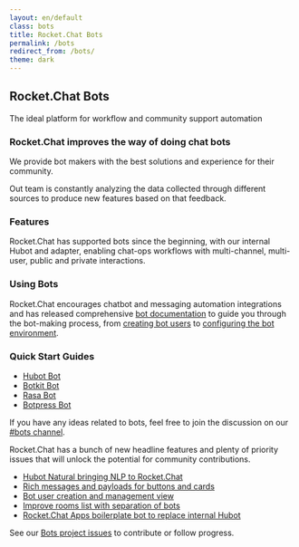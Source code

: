 ```yaml
---
layout: en/default
class: bots
title: Rocket.Chat Bots
permalink: /bots
redirect_from: /bots/
theme: dark
---
```


<div class="space--4"></div>

<section class="container">
  <div class="flex-grid grid--justify-around">
    <div class="col--third">
      <h2 class="display theme_type--dark">Rocket.Chat Bots</h2>
      <p class="display--small theme_type--grey">The ideal platform for workflow and community support automation</p>
    </div>
    <div class="col--third"></div>
  </div>

  <div class="space--2"></div>

  <div class="flex-grid grid--justify-around">
    <div class="col--third">
      <h3 class="display--small theme_type--dark">Rocket.Chat improves the way of doing chat bots</h3>
      <p class="theme_type--grey">We provide bot makers with the best solutions and experience for their community.</p>
      <p class="theme_type--grey">Out team is constantly analyzing the data collected through different sources to produce new features based on that feedback.</p>
    </div>
    <div class="col--third">
      <h3 class="display--small theme_type--dark">Features</h3>
      <p class="theme_type--grey">Rocket.Chat has supported bots since the beginning, with our internal Hubot and adapter, enabling chat-ops workflows with multi-channel, multi-user, public and private interactions.</p>
    </div>
  </div>

  <div class="flex-grid grid--justify-around">
      <div class="col--third">
      <h3 class="display--small theme_type--dark">Using Bots</h3>
      <p class="theme_type--grey">
        Rocket.Chat encourages chatbot and messaging automation integrations and has released comprehensive <a class="button--link" target="_blank" href="//rocket.chat/docs/bots/">bot documentation</a> to guide you through the bot-making process, from <a class="button--link" target="_blank" href="//rocket.chat/docs/bots/create-and-run-a-bot">creating bot users</a> to <a class="button--link" target="_blank" href="//rocket.chat/docs/bots/configure-bot-environment/">configuring the bot environment</a>.
      </p>
      <h3 class="display--small theme_type--dark">Quick Start Guides</h3>
      <ul class="theme_type--grey list">
        <li><a class="button--link" target="_blank" href="//rocket.chat/docs/bots/create-and-run-a-bot/hubot-bot/">Hubot Bot</a></li>
        <li><a class="button--link" target="_blank" href="//rocket.chat/docs/bots/create-and-run-a-bot/botkit-bot/">Botkit Bot</a></li>
        <li><a class="button--link" target="_blank" href="//rocket.chat/docs/bots/create-and-run-a-bot/rasa-bot/">Rasa Bot</a></li>
        <li><a class="button--link" target="_blank" href="//rocket.chat/docs/bots/create-and-run-a-bot/botpress-bot/">Botpress Bot</a></li>
      </ul>
      <p class="theme_type--grey">
        If you have any ideas related to bots, feel free to join the discussion on our <a class="button--link" target="_blank" href="//open.rocket.chat/channel/bots">#bots channel</a>.
      </p>
    </div>
    <div class="col--third">
    <p class="theme_type--grey">Rocket.Chat has a bunch of new headline features and plenty of priority issues that will unlock the potential for community contributions.</p>
      <ul class="theme_type--grey list">
        <li><a class="button--link" target="_blank" href="//github.com/RocketChat/hubot-natural">Hubot Natural bringing NLP to Rocket.Chat</a></li>
        <li><a class="button--link" target="_blank" href="//github.com/RocketChat/Rocket.Chat/issues/6786#issuecomment-381461138">Rich messages and payloads for buttons and cards</a></li>
        <li><a class="button--link" target="_blank" href="//github.com/RocketChat/Rocket.Chat/issues/7125#issuecomment-381473953">Bot user creation and management view</a></li>
        <li><a class="button--link" target="_blank" href="//github.com/RocketChat/Rocket.Chat/issues/10459">Improve rooms list with separation of bots</a></li>
        <li><a class="button--link" target="_blank" href="//github.com/RocketChat/Rocket.Chat/issues/10458">Rocket.Chat Apps boilerplate bot to replace internal Hubot</a></li>
      </ul>
      <p class="theme_type--grey"> See our <a class="button--link" target="_blank" href="https://github.com/RocketChat/Rocket.Chat/projects/16">Bots project issues</a> to contribute or follow progress.</p>
    </div>
  </div>
</section>